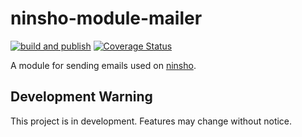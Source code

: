# ninsho-module-mailer

[![build and publish](https://github.com/ninsho/ninsho-module-mailer/actions/workflows/run-build-and-publish.yml/badge.svg)](https://github.com/ninsho/ninsho-module-mailer/actions/workflows/run-build-and-publish.yml)
[![Coverage Status](https://coveralls.io/repos/github/ninsho/ninsho-module-mailer/badge.svg?branch=main)](https://coveralls.io/github/ninsho/ninsho-module-mailer?branch=main)

A module for sending emails used on [ninsho](https://www.npmjs.com/package/ninsho).

## Development Warning

This project is in development. Features may change without notice.

<!-- README.md -->
